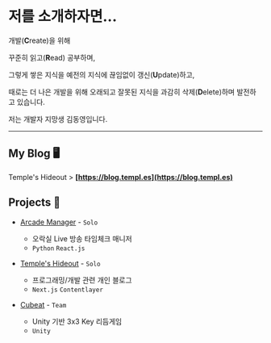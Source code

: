 # 저를 소개하자면...

개발(**C**reate)을 위해

꾸준히 읽고(**R**ead) 공부하며,

그렇게 쌓은 지식을 예전의 지식에 끊임없이 갱신(**U**pdate)하고,

때로는 더 나은 개발을 위해 오래되고 잘못된 지식을 과감히 삭제(**D**elete)하며 발전하고 있습니다.

저는 개발자 지망생 김동영입니다.

* * *

## My Blog 🖥️

Temple's Hideout > **[https://blog.templ.es](https://blog.templ.es)**

## Projects 🔭

- [Arcade Manager](https://github.com/Temple2001/arcade-manager) - `Solo`
  
    - 오락실 Live 방송 타임체크 매니저
    - `Python` `React.js`
 
- [Temple's Hideout](https://github.com/Temple2001/temple2001.github.io) - `Solo`

    - 프로그래밍/개발 관련 개인 블로그
    - `Next.js` `Contentlayer`
 
- [Cubeat](https://github.com/Lockway/Cubeat) - `Team`

    - Unity 기반 3x3 Key 리듬게임
    - `Unity`
